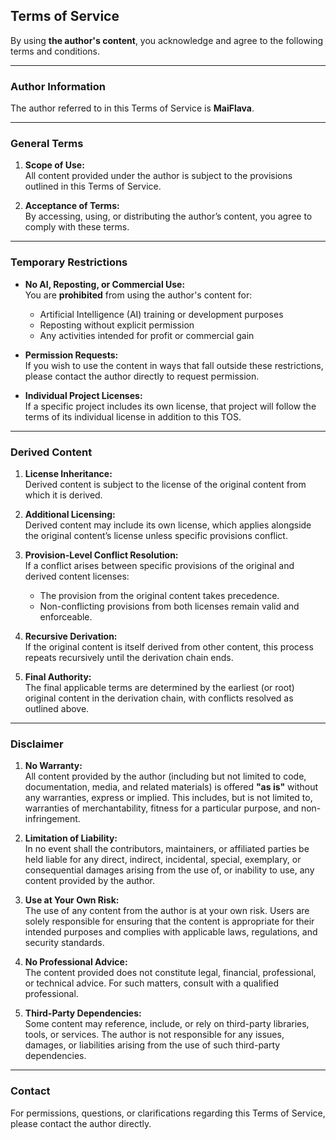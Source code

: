 ## **Terms of Service**

By using **the author's content**, you acknowledge and agree to the following terms and conditions.

---

### **Author Information**

The author referred to in this Terms of Service is **MaiFlava**.

---

### **General Terms**

1. **Scope of Use:**  
   All content provided under the author is subject to the provisions outlined in this Terms of Service.  
   
2. **Acceptance of Terms:**  
   By accessing, using, or distributing the author’s content, you agree to comply with these terms.

---

### **Temporary Restrictions**

- **No AI, Reposting, or Commercial Use:**  
  You are **prohibited** from using the author's content for:  
  - Artificial Intelligence (AI) training or development purposes  
  - Reposting without explicit permission  
  - Any activities intended for profit or commercial gain  

- **Permission Requests:**  
  If you wish to use the content in ways that fall outside these restrictions, please contact the author directly to request permission.  

- **Individual Project Licenses:**  
  If a specific project includes its own license, that project will follow the terms of its individual license in addition to this TOS.

---

### **Derived Content**

1. **License Inheritance:**  
   Derived content is subject to the license of the original content from which it is derived.  

2. **Additional Licensing:**  
   Derived content may include its own license, which applies alongside the original content’s license unless specific provisions conflict.  

3. **Provision-Level Conflict Resolution:**  
   If a conflict arises between specific provisions of the original and derived content licenses:  
   - The provision from the original content takes precedence.  
   - Non-conflicting provisions from both licenses remain valid and enforceable.  

4. **Recursive Derivation:**  
   If the original content is itself derived from other content, this process repeats recursively until the derivation chain ends.  

5. **Final Authority:**  
   The final applicable terms are determined by the earliest (or root) original content in the derivation chain, with conflicts resolved as outlined above.

---

### **Disclaimer**

1. **No Warranty:**  
   All content provided by the author (including but not limited to code, documentation, media, and related materials) is offered **"as is"** without any warranties, express or implied. This includes, but is not limited to, warranties of merchantability, fitness for a particular purpose, and non-infringement.  

2. **Limitation of Liability:**  
   In no event shall the contributors, maintainers, or affiliated parties be held liable for any direct, indirect, incidental, special, exemplary, or consequential damages arising from the use of, or inability to use, any content provided by the author.  

3. **Use at Your Own Risk:**  
   The use of any content from the author is at your own risk. Users are solely responsible for ensuring that the content is appropriate for their intended purposes and complies with applicable laws, regulations, and security standards.  

4. **No Professional Advice:**  
   The content provided does not constitute legal, financial, professional, or technical advice. For such matters, consult with a qualified professional.  

5. **Third-Party Dependencies:**  
   Some content may reference, include, or rely on third-party libraries, tools, or services. The author is not responsible for any issues, damages, or liabilities arising from the use of such third-party dependencies.

---

### **Contact**

For permissions, questions, or clarifications regarding this Terms of Service, please contact the author directly.

